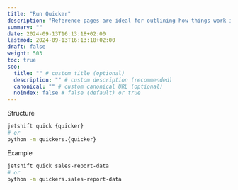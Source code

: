```yaml
---
title: "Run Quicker"
description: "Reference pages are ideal for outlining how things work in terse and clear terms."
summary: ""
date: 2024-09-13T16:13:18+02:00
lastmod: 2024-09-13T16:13:18+02:00
draft: false
weight: 503
toc: true
seo:
  title: "" # custom title (optional)
  description: "" # custom description (recommended)
  canonical: "" # custom canonical URL (optional)
  noindex: false # false (default) or true
---
```


Structure
```bash
jetshift quick {quicker}
# or
python -m quickers.{quicker}
```

Example
```bash
jetshift quick sales-report-data
# or
python -m quickers.sales-report-data
```
